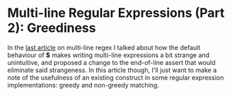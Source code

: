 # Multi-line Regular Expressions (Part 2): Greediness

In the [last article](https://joaodear.xyz/blog/articles/multi_line_regex.html)
on multi-line regex I talked about how the default behaviour of  **$** makes
writing multi-line expressions a bit strange and unintuitive, and proposed a
change to the end-of-line assert that would eliminate said strangeness.
In this article though, I'll just want to make a note of the usefulness of
an existing construct in some regular expression implementations: greedy
and non-greedy matching.


